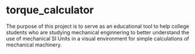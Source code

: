 # torque_calculator

The purpose of this project is to serve as an educational tool to help college
students who are studying mechanical enginnering to better understand the use
of mechanical SI Units in a visual environment for simple calculations of 
mechanical machinery.
